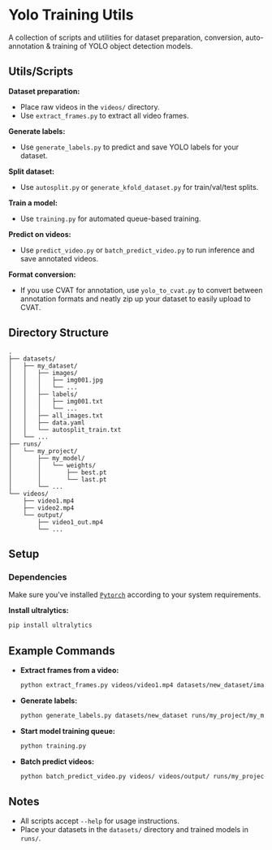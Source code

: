 # Yolo Training Utils

A collection of scripts and utilities for dataset preparation, conversion, auto-annotation & training of YOLO object detection models.

## Utils/Scripts

**Dataset preparation:**
   - Place raw videos in the `videos/` directory.
   - Use `extract_frames.py` to extract all video frames.

**Generate labels:**
   - Use `generate_labels.py` to predict and save YOLO labels for your dataset.

**Split dataset:**
   - Use `autosplit.py` or `generate_kfold_dataset.py` for train/val/test splits.

**Train a model:**
   - Use `training.py` for automated queue-based training.

**Predict on videos:**
   - Use `predict_video.py` or `batch_predict_video.py` to run inference and save annotated videos.

**Format conversion:**
   - If you use CVAT for annotation, use `yolo_to_cvat.py` to convert between annotation formats and neatly zip up your dataset to easily upload to CVAT.

## Directory Structure

```
.
├── datasets/
│   ├── my_dataset/
│   │   ├── images/
│   │   │   ├── img001.jpg
│   │   │   └── ...
│   │   ├── labels/
│   │   │   ├── img001.txt
│   │   │   └── ...
│   │   ├── all_images.txt
│   │   ├── data.yaml
│   │   └── autosplit_train.txt
│   └── ...
├── runs/
│   └── my_project/
│       ├── my_model/
│       │   └── weights/
│       │       ├── best.pt
│       │       └── last.pt
│       └── ...
└── videos/
    ├── video1.mp4
    ├── video2.mp4
    └── output/
        ├── video1_out.mp4
        └── ...
```

## Setup

### Dependencies

Make sure you've installed [`Pytorch`](https://pytorch.org/get-started/) according to your system requirements.

**Install ultralytics:**

```sh
pip install ultralytics
```

## Example Commands

- **Extract frames from a video:**
  ```sh
  python extract_frames.py videos/video1.mp4 datasets/new_dataset/images
  ```

- **Generate labels:**
  ```sh
  python generate_labels.py datasets/new_dataset runs/my_project/my_model/weights/best.pt --save --autosplit --split 0.8 0.2 0
  ```

- **Start model training queue:**
  ```sh
  python training.py
  ```

- **Batch predict videos:**
  ```sh
  python batch_predict_video.py videos/ videos/output/ runs/my_project/
  ```

## Notes

- All scripts accept `--help` for usage instructions.
- Place your datasets in the `datasets/` directory and trained models in `runs/`.